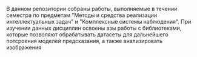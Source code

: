 В данном репозитории собраны работы, выполняемые в течении семестра по предметам "Методы и средства реализации интеллектуальных задач" и "Комплексные системы наблюдения". 
При изучении данных дисциплин освоены азы работы с библиотеками, которые позволяют обрабатывать датасеты для дальнейшего потсроения моделей предсказания, а также анализировать изображения
